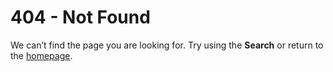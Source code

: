 # 404 - Not Found

We can’t find the page you are looking for. Try using the **Search** or return to the [homepage](index.md).
